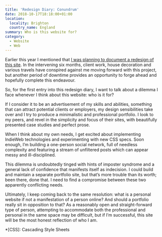 ```yaml
---
title: 'Redesign Diary: Conundrum'
date: 2018-10-17T18:18:00+01:00
location:
  locality: Brighton
  country_name: England
summary: Who is this website for?
category:
  - Website
  - Web
---
```

Earlier this year I mentioned that [I was planning to document a redesign of this site][1]. In the intervening six months, client work, house decoration and various travels have conspired against me moving forward with this project, but another period of downtime provides an opportunity to forge ahead and hopefully complete this endeavour.

So, for the first entry into this redesign diary, I want to talk about a dilemma I face whenever I think about this website: who is it for?

If I consider it to be an advertisement of my skills and abilities, something that can attract potential clients or employers, my design sensibilities take over and I try to produce a minimalistic and professional portfolio. I look to my peers, and revel in the simplicity and focus of their sites, with beautifully presented case studies and perfect prose.

When I think about my own needs, I get excited about implementing IndieWeb technologies and experimenting with new CSS specs. Soon enough, I’m building a one-person social network, full of needless complexity and featuring a stream of unfiltered posts which can appear messy and ill-disciplined.

This dilemma is undoubtedly tinged with hints of imposter syndrome and a general lack of confidence that manifests itself as indecision. I could build and maintain a separate portfolio site, but that’s more trouble than its worth; been there, done that. I need to find a compromise between these two apparently conflicting needs.

Ultimately, I keep coming back to the same resolution: what is a personal website if not a manifestation of a person online? And should a portfolio really sit in opposition to that? As a reasonably open and straight-forward type of person, attempting to accommodate both the professional and personal in the same space may be difficult, but if I’m successful, this site will be the most honest reflection of who I am.

[1]: /2018/04/redesign

*[CSS]: Cascading Style Sheets
